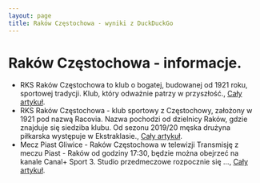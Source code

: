 ```yaml
---
layout: page
title: Raków Częstochowa - wyniki z DuckDuckGo
---
```

# Raków Częstochowa - informacje.
  * RKS Raków Częstochowa to klub o bogatej, budowanej od 1921 roku, sportowej tradycji. Klub, który odważnie patrzy w przyszłość., [Cały artykuł](https://rakow.com/).
  * RKS Raków Częstochowa - klub sportowy z Częstochowy, założony w 1921 pod nazwą Racovia. Nazwa pochodzi od dzielnicy Raków, gdzie znajduje się siedziba klubu. Od sezonu 2019/20 męska drużyna piłkarska występuje w Ekstraklasie., [Cały artykuł](https://pl.wikipedia.org/wiki/Raków_Częstochowa).
  * Mecz Piast Gliwice - Raków Częstochowa w telewizji Transmisję z meczu Piast - Raków od godziny 17:30, będzie można obejrzeć na kanale Canal+ Sport 3. Studio przedmeczowe rozpocznie się ..., [Cały artykuł](https://gol24.pl/mecz-piast-gliwice-rakow-czestochowa-online-gdzie-ogladac-w-telewizji-transmisja-i-stream/rs/c2-6154391371).

